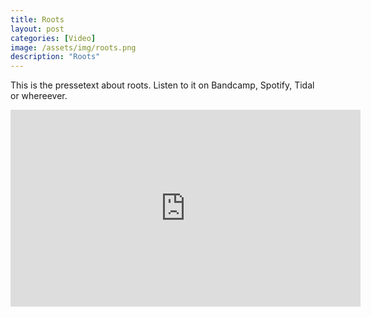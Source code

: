 ```yaml
---
title: Roots
layout: post
categories: [Video]
image: /assets/img/roots.png
description: "Roots"
---
```


This is the pressetext about roots.
Listen to it on Bandcamp, Spotify, Tidal or whereever.

<iframe width="560" height="315" src="https://www.youtube.com/embed/LTQwIatq5IA" title="YouTube video player" frameborder="0" allow="accelerometer; autoplay; clipboard-write; encrypted-media; gyroscope; picture-in-picture" allowfullscreen></iframe>
